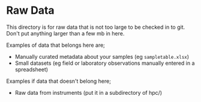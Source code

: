 # Raw Data

This directory is for raw data that is not too large to be checked in to git.  Don't put anything larger than a few mb in here. 

Examples of data that belongs here are;

- Manually curated metadata about your samples (eg `sampletable.xlsx`)
- Small datasets (eg field or laboratory observations manually entered in a spreadsheet)

Examples if data that doesn't belong here;

- Raw data from instruments (put it in a subdirectory of hpc/)

